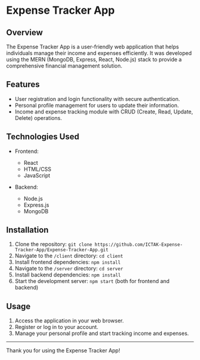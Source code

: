 # Expense Tracker App



## Overview

The Expense Tracker App is a user-friendly web application that helps individuals manage their income and expenses efficiently. It was developed using the MERN (MongoDB, Express, React, Node.js) stack to provide a comprehensive financial management solution.

## Features

- User registration and login functionality with secure authentication.
- Personal profile management for users to update their information.
- Income and expense tracking module with CRUD (Create, Read, Update, Delete) operations.

## Technologies Used

- Frontend:
  - React
  - HTML/CSS
  - JavaScript

- Backend:
  - Node.js
  - Express.js
  - MongoDB

## Installation

1. Clone the repository: `git clone https://github.com/ICTAK-Expense-Tracker-App/Expense-Tracker-App.git`
2. Navigate to the `/client` directory: `cd client`
3. Install frontend dependencies: `npm install`
4. Navigate to the `/server` directory: `cd server`
5. Install backend dependencies: `npm install`
6. Start the development server: `npm start` (both for frontend and backend)

## Usage

1. Access the application in your web browser.
2. Register or log in to your account.
3. Manage your personal profile and start tracking income and expenses.

---

Thank you for using the Expense Tracker App!
